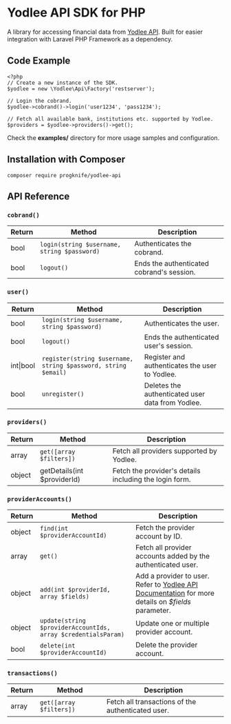 # Yodlee API SDK for PHP
A library for accessing financial data from
[Yodlee API](https://developer.yodlee.com/Yodlee_API). Built for easier
integration with Laravel PHP Framework as a dependency.

## Code Example
```
<?php
// Create a new instance of the SDK.
$yodlee = new \Yodlee\Api\Factory('restserver');

// Login the cobrand.
$yodlee->cobrand()->login('user1234', 'pass1234');

// Fetch all available bank, institutions etc. supported by Yodlee.
$providers = $yodlee->providers()->get();
```

Check the **examples/** directory for more usage samples and configuration.

## Installation with Composer
`composer require progknife/yodlee-api`

## API Reference

### `cobrand()`
| Return | Method | Description |
|----|----|----|
| bool | `login(string $username, string $password)` | Authenticates the cobrand. |
| bool | `logout()` | Ends the authenticated cobrand's session. |

### `user()`
| Return | Method | Description |
|----|----|----|
| bool | `login(string $username, string $password)` | Authenticates the user. |
| bool | `logout()` | Ends the authenticated user's session. |
| int\|bool | `register(string $username, string $password, string $email)` | Register and authenticates the user to Yodlee. |
| bool | `unregister()` | Deletes the authenticated user data from Yodlee. |

### `providers()`
| Return | Method | Description |
|----|----|----|
| array | `get([array $filters])` | Fetch all providers supported by Yodlee. |
| object | getDetails(int $providerId) | Fetch the provider's details including the login form.

### `providerAccounts()`
| Return | Method | Description |
|----|----|----|
| object | `find(int $providerAccountId)` | Fetch the provider account by ID. |
| array | `get()` | Fetch all provider accounts added by the authenticated user. |
| object | `add(int $providerId, array $fields)` | Add a provider to user. Refer to [Yodlee API Documentation](https://developer.yodlee.com/apidocs/index.php#!/providerAccounts/addAccount) for more details on _$fields_ parameter. |
| object | `update(string $providerAccountIds, array $credentialsParam)`| Update one or multiple provider account. |
| bool | `delete(int $providerAccountId)` | Delete the provider account. |

### `transactions()`
| Return | Method | Description |
|----|----|----|
| array | `get([array $filters])` | Fetch all transactions of the authenticated user. |
